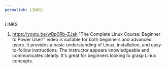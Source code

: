 ```yaml
---
permalink: LINKS/
---
```

LINKS
1. https://youtu.be/wBp0Rb-ZJak
"The Complete Linux Course: Beginner to Power User!" video is suitable for both beginners and advanced users. It provides a basic understanding of Linux, installation, and easy-to-follow instructions. The instructor appears knowledgeable and communicates clearly. It's great for beginners looking to grasp Linux concepts.
